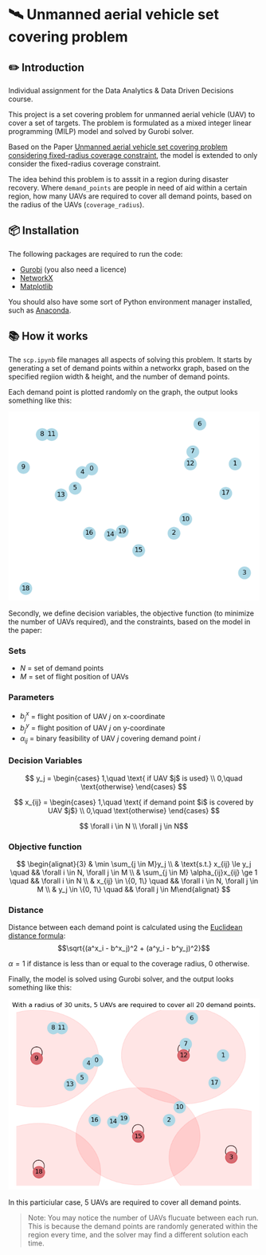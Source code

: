 # 🛰️ Unmanned aerial vehicle set covering problem

## ✏️ Introduction

Individual assignment for the Data Analytics & Data Driven Decisions course.

This project is a set covering problem for unmanned aerial vehicle (UAV) to cover a set of targets. The problem is formulated as a mixed integer linear programming (MILP) model and solved by Gurobi solver.

Based on the Paper [Unmanned aerial vehicle set covering problem considering fixed-radius coverage constraint](https://www.researchgate.net/publication/339793999_Unmanned_Aerial_Vehicle_Set_Covering_Problem_Considering_Fixed-Radius_Coverage_Constraint), the model is extended to only consider the fixed-radius coverage constraint.

The idea behind this problem is to asssit in a region during disaster recovery. Where `demand_points` are people in need of aid within a certain region, how many UAVs are required to cover all demand points, based on the radius of the UAVs (`coverage_radius`).

## 📦 Installation

The following packages are required to run the code:

- [Gurobi](https://www.gurobi.com/) (you also need a licence)
- [NetworkX](https://networkx.org/)
- [Matplotlib](https://matplotlib.org/)

You should also have some sort of Python environment manager installed, such as [Anaconda](https://www.anaconda.com/).

## 📚 How it works

The `scp.ipynb` file manages all aspects of solving this problem. It starts by generating a set of demand points within a networkx graph, based on the specified regiion width & height, and the number of demand points.

Each demand point is plotted randomly on the graph, the output looks something like this:

![Output before optimization](./output-1.png)

Secondly, we define decision variables, the objective function (to minimize the number of UAVs required), and the constraints, based on the model in the paper:

### Sets

- $N$ = set of demand points
- $M$ = set of flight position of UAVs

### Parameters

- $b^x_j$ = flight position of UAV $j$ on x-coordinate
- $b^y_j$ = flight position of UAV $j$ on y-coordinate
- $\alpha_{ij}$ = binary feasibility of UAV $j$ covering demand point $i$

### Decision Variables

$$
y_j =
\begin{cases}
1,\quad \text{ if UAV $j$ is used} \\
0,\quad \text{otherwise}
\end{cases}
$$

$$
x_{ij} =
\begin{cases}
1,\quad \text{ if demand point $i$ is covered by UAV $j$} \\
0,\quad \text{otherwise}
\end{cases}
$$

$$ \forall i \in N \\ \forall j \in N$$

### Objective function

$$
\begin{alignat}{3}
& \min \sum_{j \in M}y_j \\
& \text{s.t.} x_{ij} \le y_j \quad && \forall i \in N, \forall j \in M \\
& \sum_{j \in M} \alpha_{ij}x_{ij} \ge 1 \quad && \forall i \in N \\
& x_{ij} \in \{0, 1\} \quad && \forall i \in N, \forall j \in M \\
& y_j \in \{0, 1\} \quad && \forall j \in M\end{alignat}
$$

### Distance

Distance between each demand point is calculated using the [Euclidean distance formula](https://en.wikipedia.org/wiki/Euclidean_distance): $$\sqrt{(a^x_i - b^x_j)^2 + (a^y_i - b^y_j)^2}$$

$\alpha = 1$ if distance is less than or equal to the coverage radius, $0$ otherwise.

Finally, the model is solved using Gurobi solver, and the output looks something like this:

![Output after optimization](./output-2.png)

In this particiular case, 5 UAVs are required to cover all demand points.

> Note: You may notice the number of UAVs flucuate between each run. This is because the demand points are randomly generated within the region every time, and the solver may find a different solution each time.
